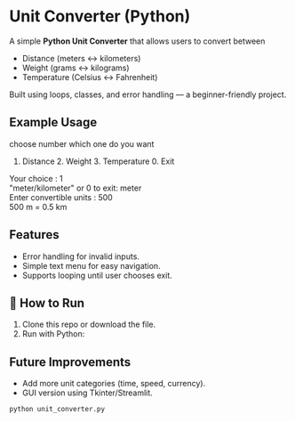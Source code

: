 # Unit Converter (Python)

A simple **Python Unit Converter** that allows users to convert between  
- Distance (meters ↔ kilometers)  
- Weight (grams ↔ kilograms)  
- Temperature (Celsius ↔ Fahrenheit)  

Built using loops, classes, and error handling — a beginner-friendly project.

## Example Usage
choose number which one do you want
1. Distance   2. Weight   3. Temperature   0. Exit       

Your choice : 1         
"meter/kilometer" or 0 to exit: meter            
Enter convertible units : 500         
500 m = 0.5 km       

## Features

- Error handling for invalid inputs.
- Simple text menu for easy navigation.
- Supports looping until user chooses exit.


## 🚀 How to Run

1. Clone this repo or download the file.
2. Run with Python:

## Future Improvements

- Add more unit categories (time, speed, currency).
- GUI version using Tkinter/Streamlit.


```bash
python unit_converter.py



